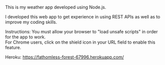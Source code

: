 This is my weather app developed using Node.js.

I developed this web app to get experience in using REST APIs as well as
to improve my coding skills.

Instructions:
You must allow your browser to "load unsafe scripts" in order for
the app to work.  
For Chrome users, click on the shield icon in your URL field to enable this feature.

Heroku: https://fathomless-forest-67996.herokuapp.com/
